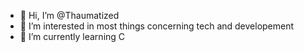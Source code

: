 - 👋 Hi, I’m @Thaumatized
- 👀 I’m interested in most things concerning tech and developement
- 🌱 I’m currently learning C

<!---
Thaumatized/Thaumatized is a ✨ special ✨ repository because its `README.md` (this file) appears on your GitHub profile.
You can click the Preview link to take a look at your changes.
--->
